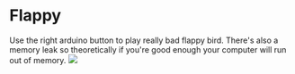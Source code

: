 # Flappy
Use the right arduino button to play really bad flappy bird. There's also a memory leak so theoretically
if you're good enough your computer will run out of memory.
![](flappy.gif)   
